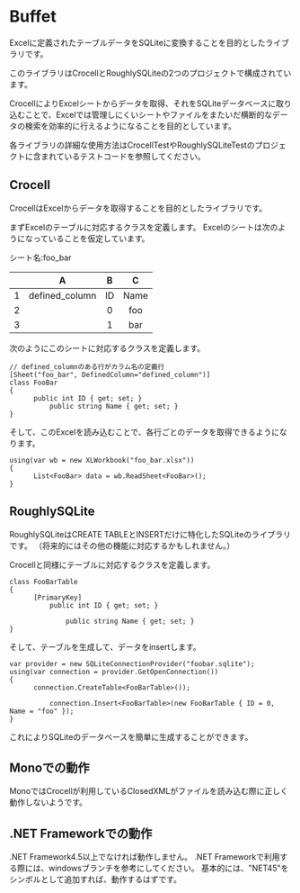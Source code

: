 # Buffet

Excelに定義されたテーブルデータをSQLiteに変換することを目的としたライブラリです。

このライブラリはCrocellとRoughlySQLiteの2つのプロジェクトで構成されています。

CrocellによりExcelシートからデータを取得、それをSQLiteデータベースに取り込むことで、Excelでは管理しにくいシートやファイルをまたいだ横断的なデータの検索を効率的に行えるようになることを目的としています。

各ライブラリの詳細な使用方法はCrocellTestやRoughlySQLiteTestのプロジェクトに含まれているテストコードを参照してください。

## Crocell

CrocellはExcelからデータを取得することを目的としたライブラリです。

まずExcelのテーブルに対応するクラスを定義します。
Excelのシートは次のようになっていることを仮定しています。

シート名:foo_bar

|              | A            | B            | C            |
|:------------:|:------------:|:------------:|:------------:|
|       1      |defined_column|       ID     |     Name     |
|       2      |              |       0      |      foo     |
|       3      |              |       1      |      bar     |


次のようにこのシートに対応するクラスを定義します。

```
// defined_columnのある行がカラム名の定義行
[Sheet("foo_bar", DefinedColumn="defined_column")]
class FooBar
{
      public int ID { get; set; }
          public string Name { get; set; }
}
```

そして、このExcelを読み込むことで、各行ごとのデータを取得できるようになります。

```
using(var wb = new XLWorkbook("foo_bar.xlsx"))
{
      List<FooBar> data = wb.ReadSheet<FooBar>();
}
```


## RoughlySQLite

RoughlySQLiteはCREATE TABLEとINSERTだけに特化したSQLiteのライブラリです。
（将来的にはその他の機能に対応するかもしれません。）

Crocellと同様にテーブルに対応するクラスを定義します。

```
class FooBarTable
{
      [PrimaryKey]
          public int ID { get; set; }

              public string Name { get; set; }
}
```

そして、テーブルを生成して、データをinsertします。

```
var provider = new SQLiteConnectionProvider("foobar.sqlite");
using(var connection = provider.GetOpenConnection())
{
      connection.CreateTable<FooBarTable>());

          connection.Insert<FooBarTable>(new FooBarTable { ID = 0, Name = "foo" });
}
```

これによりSQLiteのデータベースを簡単に生成することができます。

## Monoでの動作

MonoではCrocellが利用しているClosedXMLがファイルを読み込む際に正しく動作しないようです。

## .NET Frameworkでの動作

.NET Framework4.5以上でなければ動作しません。
.NET Frameworkで利用する際には、windowsブランチを参考にしてください。
基本的には、"NET45"をシンボルとして追加すれば、動作するはずです。
